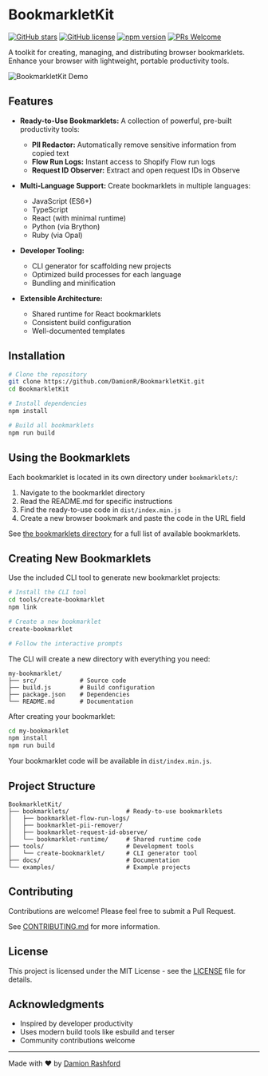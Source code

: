 # BookmarkletKit

[![GitHub stars](https://img.shields.io/github/stars/DamionR/BookmarkletKit)](https://github.com/DamionR/BookmarkletKit/stargazers)
[![GitHub license](https://img.shields.io/github/license/DamionR/BookmarkletKit)](https://github.com/DamionR/BookmarkletKit/blob/main/LICENSE)
[![npm version](https://img.shields.io/npm/v/bookmarklet-kit.svg)](https://www.npmjs.com/package/bookmarklet-kit)
[![PRs Welcome](https://img.shields.io/badge/PRs-welcome-brightgreen.svg)](https://github.com/DamionR/BookmarkletKit/blob/main/CONTRIBUTING.md)

A toolkit for creating, managing, and distributing browser bookmarklets. Enhance your browser with lightweight, portable productivity tools.

![BookmarkletKit Demo](https://raw.githubusercontent.com/DamionR/BookmarkletKit/main/docs/images/demo.png)

## Features

* **Ready-to-Use Bookmarklets:** A collection of powerful, pre-built productivity tools:
  * **PII Redactor:** Automatically remove sensitive information from copied text
  * **Flow Run Logs:** Instant access to Shopify Flow run logs
  * **Request ID Observer:** Extract and open request IDs in Observe

* **Multi-Language Support:** Create bookmarklets in multiple languages:
  * JavaScript (ES6+)
  * TypeScript
  * React (with minimal runtime)
  * Python (via Brython)
  * Ruby (via Opal)

* **Developer Tooling:**
  * CLI generator for scaffolding new projects
  * Optimized build processes for each language
  * Bundling and minification

* **Extensible Architecture:**
  * Shared runtime for React bookmarklets
  * Consistent build configuration
  * Well-documented templates

## Installation

```bash
# Clone the repository
git clone https://github.com/DamionR/BookmarkletKit.git
cd BookmarkletKit

# Install dependencies
npm install

# Build all bookmarklets
npm run build
```

## Using the Bookmarklets

Each bookmarklet is located in its own directory under `bookmarklets/`:

1. Navigate to the bookmarklet directory
2. Read the README.md for specific instructions
3. Find the ready-to-use code in `dist/index.min.js`
4. Create a new browser bookmark and paste the code in the URL field

See [the bookmarklets directory](https://github.com/DamionR/BookmarkletKit/tree/main/bookmarklets) for a full list of available bookmarklets.

## Creating New Bookmarklets

Use the included CLI tool to generate new bookmarklet projects:

```bash
# Install the CLI tool
cd tools/create-bookmarklet
npm link

# Create a new bookmarklet
create-bookmarklet

# Follow the interactive prompts
```

The CLI will create a new directory with everything you need:

```
my-bookmarklet/
├── src/            # Source code
├── build.js        # Build configuration
├── package.json    # Dependencies
└── README.md       # Documentation
```

After creating your bookmarklet:

```bash
cd my-bookmarklet
npm install
npm run build
```

Your bookmarklet code will be available in `dist/index.min.js`.

## Project Structure

```
BookmarkletKit/
├── bookmarklets/                # Ready-to-use bookmarklets
│   ├── bookmarklet-flow-run-logs/
│   ├── bookmarklet-pii-remover/
│   ├── bookmarklet-request-id-observe/
│   └── bookmarklet-runtime/     # Shared runtime code
├── tools/                       # Development tools
│   └── create-bookmarklet/      # CLI generator tool
├── docs/                        # Documentation
└── examples/                    # Example projects
```

## Contributing

Contributions are welcome! Please feel free to submit a Pull Request.

See [CONTRIBUTING.md](https://github.com/DamionR/BookmarkletKit/blob/main/CONTRIBUTING.md) for more information.

## License

This project is licensed under the MIT License - see the [LICENSE](https://github.com/DamionR/BookmarkletKit/blob/main/LICENSE) file for details.

## Acknowledgments

* Inspired by developer productivity
* Uses modern build tools like esbuild and terser
* Community contributions welcome

---

Made with ❤️ by [Damion Rashford](https://github.com/DamionR)
